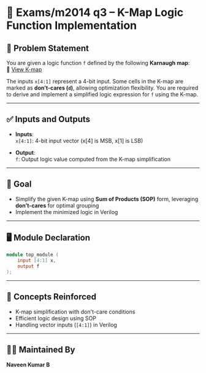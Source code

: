 # 🧮 Exams/m2014 q3 – K-Map Logic Function Implementation

## 📘 Problem Statement

You are given a logic function `f` defined by the following **Karnaugh map**:  
📸 [View K-map](https://hdlbits.01xz.net/mw/images/a/a2/Exams_m2014q3.png)

The inputs `x[4:1]` represent a 4-bit input. Some cells in the K-map are marked as **don’t-cares (`d`)**, allowing optimization flexibility. You are required to derive and implement a simplified logic expression for `f` using the K-map.

---

## ✅ Inputs and Outputs

- **Inputs**:  
  `x[4:1]`: 4-bit input vector (x[4] is MSB, x[1] is LSB)

- **Output**:  
  `f`: Output logic value computed from the K-map simplification

---

## 🎯 Goal

- Simplify the given K-map using **Sum of Products (SOP)** form, leveraging **don’t-cares** for optimal grouping
- Implement the minimized logic in Verilog

---

## 🖥️ Module Declaration

```verilog
module top_module (
    input [4:1] x, 
    output f
);
```

---

## 🧩 Concepts Reinforced

- K-map simplification with don't-care conditions
- Efficient logic design using SOP
- Handling vector inputs (`[4:1]`) in Verilog

---

## 👨‍💻 Maintained By

**Naveen Kumar B**
